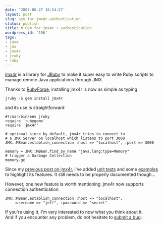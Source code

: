 ```yaml
---
date: '2007-06-27 18:54:27'
layout: post
slug: gem-for-jmx4r-authentication
status: publish
title: ⚑ Gem for jmx4r + authentication
wordpress_id: '156'
tags:
- java
- jmx
- jmx4r
- jruby
- ruby
---
```


[jmx4r][jmx4r] is a library for [JRuby][jruby] to make it super easy to write Ruby scripts to manage remote Java applications through JMX.

Thanks to [RubyForge][rubyforge], installing jmx4r is now as simple as typing

    jruby -S gem install jmx4r

and its use is straightforward

    #!/usr/bin/env jruby
    require 'rubygems'
    require 'jmx4r'
    
    # optional since by default, jmx4r tries to connect to 
    # a JMX Server on localhost which listens to port 3000
    JMX::MBean.establish_connection :host => "localhost", :port => 3000
    
    memory = JMX::MBean.find_by_name "java.lang:type=Memory"
    # trigger a Garbage Collection
    memory.gc

Since my [previous post on jmx4r][annoucement], I've added [unit tests][tests] and some [examples][examples] to highlight its features. It still needs to be properly documented though...

However, one new feature is worth mentioning: jmx4r now supports connection authentication

    JMX::MBean.establish_connection :host => "localhost",
        :username => "jeff", :password => "secret"

If you're using it, I'm very interested to now what you think about it.  
And if you encounter any problem, do not hesitate to [submit a bug][tracker].

[jmx4r]:       http://code.google.com/p/jmx4r/
[jruby]:       http://jruby.codehaus.org
[rubyforge]:   http://rubyforge.org/projects/jmx4r/
[annoucement]: http://jmesnil.net/weblog/2007/06/11/jmx4r-a-jmx-libary-for-jruby/
[tests]:       http://jmx4r.googlecode.com/svn/trunk/test/
[examples]:    http://jmx4r.googlecode.com/svn/trunk/examples/
[tracker]:     http://code.google.com/p/jmx4r/issues/list
